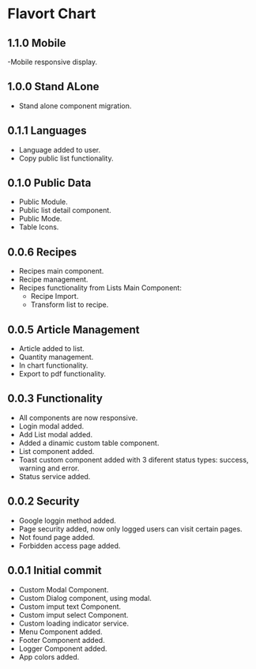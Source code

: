 # Flavort Chart

## 1.1.0 Mobile
  -Mobile responsive display.

## 1.0.0 Stand ALone
  - Stand alone component migration.

## 0.1.1 Languages
  - Language added to user.
  - Copy public list functionality.

## 0.1.0 Public Data
  - Public Module.
  - Public list detail component.
  - Public Mode.
  - Table Icons.

## 0.0.6 Recipes
  - Recipes main component.
  - Recipe management.
  - Recipes functionality from Lists Main Component:
    - Recipe Import.
    - Transform list to recipe.

## 0.0.5 Article Management

  - Article added to list.
  - Quantity management.
  - In chart functionality.
  - Export to pdf functionality.

## 0.0.3 Functionality

  - All components are now responsive.
  - Login modal added.
  - Add List modal added.
  - Added a dinamic custom table component.
  - List component added.
  - Toast custom component added with 3 diferent status types: success, warning and error.
  - Status service added.

## 0.0.2 Security

  - Google loggin method added.
  - Page security added, now only logged users can visit certain pages.
  - Not found page added.
  - Forbidden access page added.

## 0.0.1 Initial commit

  - Custom Modal Component.
  - Custom Dialog component, using modal.
  - Custom imput text Component.
  - Custom imput select Component.
  - Custom loading indicator service.
  - Menu Component added.
  - Footer Component added.
  - Logger Component added.
  - App colors added.
